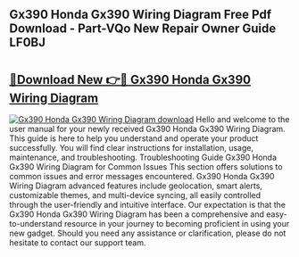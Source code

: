 ## Gx390 Honda Gx390 Wiring Diagram Free Pdf Download - Part-VQo New Repair Owner Guide LF0BJ

# <h2><a href="http://dfksxe.blite.top/?on=Gx390+Honda+Gx390+Wiring+Diagram">🔗Download New 👉🔴 Gx390 Honda Gx390 Wiring Diagram</a></h2>

[![Gx390 Honda Gx390 Wiring Diagram download](https://i.imgur.com/lujVjoI.png)](http://dfksxe.blite.top/?on=Gx390+Honda+Gx390+Wiring+Diagram)
Hello and welcome to the user manual for your newly received Gx390 Honda Gx390 Wiring Diagram. This guide is here to help you understand and operate your product successfully. You will find clear instructions for installation, usage, maintenance, and troubleshooting. Troubleshooting Guide Gx390 Honda Gx390 Wiring Diagram for Common Issues This section offers solutions to common issues and error messages encountered. Gx390 Honda Gx390 Wiring Diagram advanced features include geolocation, smart alerts, customizable themes, and multi-device syncing, all easily controlled through the user-friendly and intuitive interface. Our expectation is that the Gx390 Honda Gx390 Wiring Diagram has been a comprehensive and easy-to-understand resource in your journey to becoming proficient in using your new gadget. Should you need any assistance or clarification, please do not hesitate to contact our support team.
